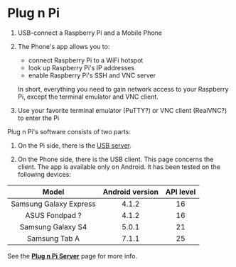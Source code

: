 # Plug n Pi

1. USB-connect a Raspberry Pi and a Mobile Phone

2. The Phone's app allows you to:
   - connect Raspberry Pi to a WiFi hotspot
   - look up Raspberry Pi's IP addresses
   - enable Raspberry Pi's SSH and VNC server

   In short, everything you need to gain network access to your Raspberry Pi,
   except the terminal emulator and VNC client.

3. Use your favorite terminal emulator (PuTTY?) or VNC client (RealVNC?)
   to enter the Pi

Plug n Pi's software consists of two parts:

1. On the Pi side, there is the [USB server](https://github.com/nickoala/pnpi).

2. On the Phone side, there is the USB client. This page concerns the client.
   The app is available only on Android. It has been tested on the following
   devices:

|          Model         | Android version | API level |
|:----------------------:|:---------------:|:---------:|
| Samsung Galaxy Express |           4.1.2 |        16 |
| ASUS Fondpad ?         |           4.1.2 |        16 |
| Samsung Galaxy S4      |           5.0.1 |        21 |
| Samsung Tab A          |           7.1.1 |        25 |

See the **[Plug n Pi Server](https://github.com/nickoala/pnpi)** page for more
info.
